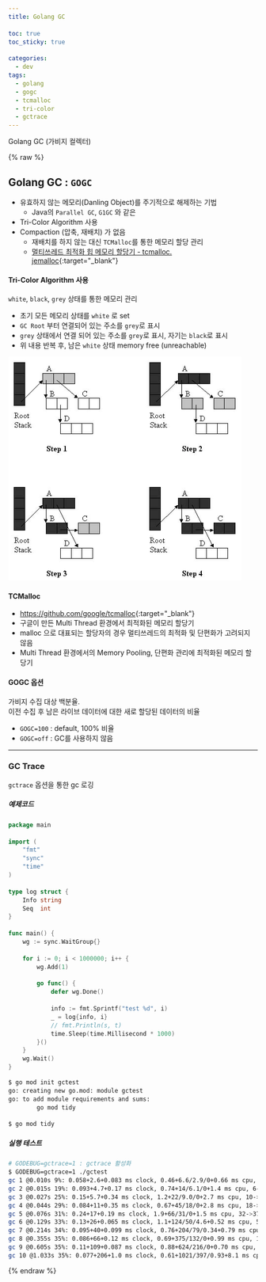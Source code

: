 ```yaml
---
title: Golang GC

toc: true
toc_sticky: true

categories:
  - dev
tags:
  - golang 
  - gogc
  - tcmalloc
  - tri-color
  - gctrace
---
```


Golang GC (가비지 컬렉터)

{% raw %}

## Golang GC : `GOGC`
- 유효하지 않는 메모리(Danling Object)를 주기적으로 해제하는 기법
  - Java의 `Parallel GC`, `G1GC` 와 같은
- Tri-Color Algorithm 사용
- Compaction (압축, 재배치) 가 없음 
  - 재배치를 하지 않는 대신 `TCMalloc`를 통한 메모리 할당 관리
  - [멀티쓰레드 최적화 힙 메모리 할당기 - tcmalloc. jemalloc](https://cdecl.net/304){:target="_blank"}

#### Tri-Color Algorithm 사용
`white`, `black`, `grey` 상태를 통한 메모리 관리 

- 초기 모든 메모리 상태를 `white` 로 set
- `GC Root` 부터 연결되어 있는 주소를 `grey`로 표시
- `grey` 상태에서 연결 되어 있는 주소를 `grey`로 표시, 자기는 `black`로 표시
- 위 내용 반복 후, 남은 `white` 상태 memory free (unreachable) 

![](/images/2021-12-02-10-43-45.png)

#### TCMalloc
- <https://github.com/google/tcmalloc>{:target="_blank"}
- 구글이 만든 Multi Thread 환경에서 최적화된 메모리 할당기
- malloc 으로 대표되는 할당자의 경우 멀티쓰레드의 최적화 및 단편화가 고려되지 않음
- Multi Thread 환경에서의 Memory Pooling, 단편화 관리에 최적화된 메모리 할당기


#### GOGC 옵션
가비지 수집 대상 백분율.  
이전 수집 후 남은 라이브 데이터에 대한 새로 할당된 데이터의 비율

- `GOGC=100` : default, 100% 비율
- `GOGC=off` : GC를 사용하지 않음 

---

### GC Trace 
`gctrace` 옵션을 통한 gc 로깅

##### 예제코드 
  
```go
package main

import (
	"fmt"
	"sync"
	"time"
)

type log struct {
	Info string
	Seq  int
}

func main() {
	wg := sync.WaitGroup{}

	for i := 0; i < 1000000; i++ {
		wg.Add(1)

		go func() {
			defer wg.Done()

			info := fmt.Sprintf("test %d", i)
			_ = log{info, i}
			// fmt.Println(s, t)
			time.Sleep(time.Millisecond * 1000)
		}()
	}
	wg.Wait()
}
```

```sh
$ go mod init gctest
go: creating new go.mod: module gctest
go: to add module requirements and sums:
        go mod tidy

$ go mod tidy
```

##### 실행 테스트

```sh
# GODEBUG=gctrace=1 : gctrace 활성화
$ GODEBUG=gctrace=1 ./gctest
gc 1 @0.010s 9%: 0.058+2.6+0.083 ms clock, 0.46+6.6/2.9/0+0.66 ms cpu, 4->5->4 MB, 5 MB goal, 8 P
gc 2 @0.015s 19%: 0.093+4.7+0.17 ms clock, 0.74+14/6.1/0+1.4 ms cpu, 6->7->6 MB, 8 MB goal, 8 P
gc 3 @0.027s 25%: 0.15+5.7+0.34 ms clock, 1.2+22/9.0/0+2.7 ms cpu, 10->13->11 MB, 13 MB goal, 8 P
gc 4 @0.044s 29%: 0.084+11+0.35 ms clock, 0.67+45/18/0+2.8 ms cpu, 18->22->20 MB, 23 MB goal, 8 P
gc 5 @0.076s 31%: 0.24+17+0.19 ms clock, 1.9+66/31/0+1.5 ms cpu, 32->37->34 MB, 40 MB goal, 8 P
gc 6 @0.129s 33%: 0.13+26+0.065 ms clock, 1.1+124/50/4.6+0.52 ms cpu, 54->62->58 MB, 68 MB goal, 8 P
gc 7 @0.214s 34%: 0.095+40+0.099 ms clock, 0.76+204/79/0.34+0.79 ms cpu, 93->98->91 MB, 116 MB goal, 8 P
gc 8 @0.355s 35%: 0.086+66+0.12 ms clock, 0.69+375/132/0+0.99 ms cpu, 152->158->144 MB, 182 MB goal, 8 P
gc 9 @0.605s 35%: 0.11+109+0.087 ms clock, 0.88+624/216/0+0.70 ms cpu, 252->261->242 MB, 289 MB goal, 8 P
gc 10 @1.033s 35%: 0.077+206+1.0 ms clock, 0.61+1021/397/0.93+8.1 ms cpu, 430->437->403 MB, 484 MB goal, 8 P
```

{% endraw %}
